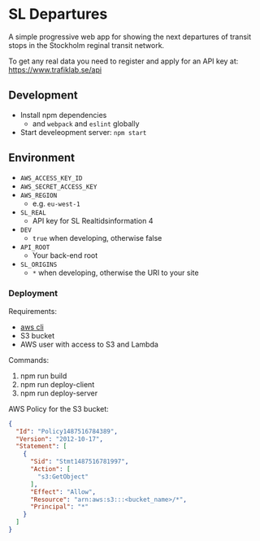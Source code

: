 # SL Departures

A simple progressive web app for showing the next departures of transit stops in the Stockholm reginal transit network.

To get any real data you need to register and apply for an API key at: https://www.trafiklab.se/api

## Development

* Install npm dependencies
  * and `webpack` and `eslint` globally
* Start develeopment server: `npm start`

## Environment

* `AWS_ACCESS_KEY_ID`
* `AWS_SECRET_ACCESS_KEY`
* `AWS_REGION`
  * e.g. `eu-west-1`
* `SL_REAL`
  * API key for SL Realtidsinformation 4
* `DEV`
  * `true` when developing, otherwise false
* `API_ROOT`
  * Your back-end root
* `SL_ORIGINS`
  * `*` when developing, otherwise the URI to your site

### Deployment

Requirements:
* [aws cli](https://aws.amazon.com/cli/)
* S3 bucket
* AWS user with access to S3 and Lambda

Commands:
1. npm run build
2. npm run deploy-client
3. npm run deploy-server

AWS Policy for the S3 bucket:
```json
{
  "Id": "Policy1487516784389",
  "Version": "2012-10-17",
  "Statement": [
    {
      "Sid": "Stmt1487516781997",
      "Action": [
        "s3:GetObject"
      ],
      "Effect": "Allow",
      "Resource": "arn:aws:s3:::<bucket_name>/*",
      "Principal": "*"
    }
  ]
}
```
